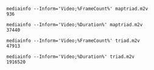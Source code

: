     mediainfo --Inform='Video;%FrameCount%' maptriad.m2v 
    936

    mediainfo --Inform='Video;%Duration%' maptriad.m2v 
    37440

    mediainfo --Inform='Video;%FrameCount%' triad.m2v
    47913

    mediainfo --Inform='Video;%Duration%' triad.m2v 
    1916520

